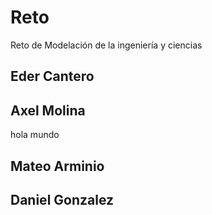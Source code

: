 # Reto
Reto de Modelación de la ingeniería y ciencias

## Eder Cantero

## Axel Molina
hola mundo
## Mateo Arminio

## Daniel Gonzalez 
